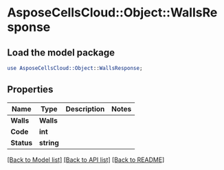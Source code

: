 # AsposeCellsCloud::Object::WallsResponse 

## Load the model package
```perl
use AsposeCellsCloud::Object::WallsResponse;
```

## Properties
Name | Type | Description | Notes
------------ | ------------- | ------------- | -------------
**Walls** | **Walls** |  |
**Code** | **int** |  |
**Status** | **string** |  |  

[[Back to Model list]](../README.md#documentation-for-models) [[Back to API list]](../README.md#documentation-for-api-endpoints) [[Back to README]](../README.md)

